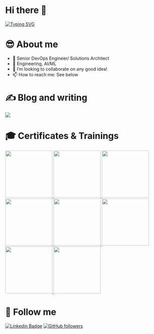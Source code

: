 # Hi there 👋

[![Typing SVG](https://readme-typing-svg.demolab.com?font=Fira+Code&pause=1000&width=435&lines=Welcome+to+my+GitHub+profile)](https://git.io/typing-svg) 



# 😎 About me 

- 🔭 Senior DevOps Engineer/ Solutions Architect
- 🌱 Engineering, AI/ML
- 👯 I’m looking to collaborate on any good idea!
- 📫 How to reach me: See below

# ✍️ Blog and writing
<!-- blog-post-list:start -->
<a href="">
  <img src="https://github-readme-stats.vercel.app/api/pin/?username=kuldeepsingh-in&repo=TechWithKD&theme=transparent" />
</a>

<!--
### [Azure Data](https://github.com/kuldeepsingh-in/TechWithKD) 
> Last updated: Saturday, July 20, 2023 at 12:24:46 AM

### [Azure DevOps](https://github.com/kuldeepsingh-in/TechWithKD) 
> Last updated: Saturday, July 20, 2023 at 12:24:46 AM

### [Databricks](https://github.com/kuldeepsingh-in/TechWithKD) 
> Last updated: Saturday, July 20, 2023 at 12:24:46 AM
-->

<!--
[Read more](https://kuldeepsingh-in.github.io/)
> Last updated: Saturday, July 20, 2023 at 12:24:46 AM
> Showing 2 of 15 posts.
[![Title 1](https://kuldeepsingh-in.github.io/)
-->
<!-- blog-post-list:end -->

<!-- # 📈 GitHub Stats
<picture>
  <img height=200 align="center" src="https://raw.githubusercontent.com/kuldeepsingh-in/github-stats/master/generated/overview.svg#kd-darkmode" />
</picture>
<picture>
  <img height=200 align="center" src="https://raw.githubusercontent.com/kuldeepsingh-in/github-stats/master/generated/languages.svg#kd-darkmode" />
</picture> -->
<!--
<picture>
  <img height=200 align="center" src="https://github-readme-stats.vercel.app/api?username=kuldeepsingh-in&rank_icon=github&show_icons=true&theme=transparent" />
</picture>
<picture>
  <img height=200 align="center" src="https://github-readme-stats.vercel.app/api/top-langs?username=kuldeepsingh-in&theme=transparent&hide=HTML,Less,SCSS&layout=compact&langs_count=8" />
</picture>
&card_width=320 -->
<!--
<picture>
<source srcset="https://github-readme-stats.vercel.app/api?username=kuldeepsingh-in&show_icons=true&theme=dark" media="(prefers-color-scheme: dark)"/>
<source srcset="https://github-readme-stats.vercel.app/api?username=kuldeepsingh-in&show_icons=true" media="(prefers-color-scheme: light), (prefers-color-scheme: no-preference)"/>
<img src="https://github-readme-stats.vercel.app/api?username=kuldeepsingh-in&show_icons=true" />
</picture>
<picture>
<source srcset="https://github-readme-stats.vercel.app/api/top-langs/?username=kuldeepsingh-in&layout=compact&show_icons=true&theme=dark" media="(prefers-color-scheme: dark)"/>
<source srcset="https://github-readme-stats.vercel.app/api/top-langs/?username=kuldeepsingh-in&layout=compact&show_icons=true" media="(prefers-color-scheme: light), (prefers-color-scheme: no-preference)"/>
<img src="https://github.com/kuldeepsingh-in/github-readme-stats" />
</picture>
-->

# 🎓 Certificates & Trainings 
<!--START_SECTION:badges-->
<!--Cloud solutions Architect -->
<a href="https://www.credly.com/badges/1dc3a80e-6e39-449f-8743-37dac3b35e47">
  <img height="150px" src="https://images.credly.com/size/340x340/images/be8fcaeb-c769-4858-b567-ffaaa73ce8cf/image.png" />
</a>
<!--S2 Case4 -->
<a href="https://www.credly.com/badges/6988f413-9119-47a9-9460-fde24905105c">
  <img height="150px" src="https://images.credly.com/size/340x340/images/70eb1e3f-d4de-4377-a062-b20fb29594ea/azure-data-fundamentals-600x600.png" />
</a>
<!--S2 Case3 -->
<a href="https://www.credly.com/badges/c48d65b9-12a4-43f1-8c40-20b7bb8ed553">
  <img height="150px" src="https://images.credly.com/size/340x340/images/fc1352af-87fa-4947-ba54-398a0e63322e/security-compliance-and-identity-fundamentals-600x600.png" />
</a>
<!--S2 Case2 -->
<a href="https://www.credly.com/badges/fa81af80-1c22-4fd6-9f4f-dd0fe3326041">
  <img height="150px" src="https://images.credly.com/size/340x340/images/42992295-0ee2-4527-982d-e51efbec40fc/dynamics365-fundamentals-crm-600x600.png" />
</a>
<!--S2 Case1 -->
<a href="https://www.credly.com/badges/371d24bb-b224-4b01-9761-dae6843be8c2">
  <img height="150px" src="https://images.credly.com/size/340x340/images/5fc2d535-e716-46c4-881a-f4822b8da0e5/Cognitive_Class_-_What_is_Data_Science.png" />
</a>
<!--S2 Onboarding -->
<a href="https://www.credly.com/badges/fdaa5cb8-6d58-447d-a373-242cf5068ee5">
  <img height="150px" src="https://images.credly.com/size/340x340/images/84ac9eff-b8a2-4683-846b-f59887a73801/Python_101_Data_Science.png" />
</a>
<!--S1 2022 -->
<a href="https://www.credly.com/badges/6d409102-3220-43fb-adc2-9ac885d03042">
  <img height="150px" src="https://images.credly.com/size/340x340/images/60cf69ce-6129-425d-9a42-7732fa07da1e/Tools_for_Data_Science_Foundational.png" />
</a>
<!--S1 Case1 -->
<a href="hhttps://www.credly.com/badges/54d988ea-609d-4131-bd7d-f11a1227ec39">
  <img height="150px" src="https://images.credly.com/size/340x340/images/5ae9bf9e-da6e-4cec-82eb-d2b4cfea9751/Machine_Learning_with_Python.png" />
</a>
<!--END_SECTION:badges-->

# 🔔 Follow me

[![Linkedin Badge](https://img.shields.io/badge/-Yamini%20Singh-blue?style=flat-square&logo=Linkedin&logoColor=white&link=https://www.linkedin.com/in/Yamini%20Singh/)](https://www.linkedin.com/in/yaminisingh-in/) 
[![GitHub followers](https://img.shields.io/github/followers/yaminisingh-5?label=Follow&style=social)](https://github.com/yaminisingh-5/?tab=follow)
